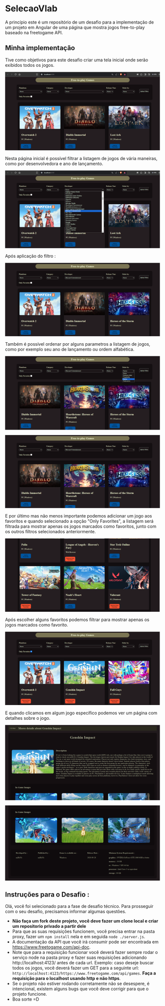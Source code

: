 # SelecaoVlab

A princípio este é um repositório de um desafio para a implementação de um projeto em Angular de uma página que mostra jogos free-to-play baseado na freetogame API.

## Minha implementação

Tive como objetivos para este desafio criar uma tela inicial onde serão exibidos todos os jogos. 

![imagem da homepage](./Imgs/homepage.png)

Nesta página inicial é possível filtrar a listagem de jogos de vária maneiras, como por desenvolvedora e ano de lançamento.

![](./Imgs/homepageFDev.png)

Após aplicação do filtro :

![](./Imgs/homeFilteredDev.png)

Também é possível ordenar por alguns parametros a listagem de jogos, como por exemplo seu ano de lançamento ou ordem alfabética.

![](./Imgs/homeOrdName.png)

![](./Imgs/homeFilter&Ord.png)

E por último mas não menos importante podemos adicionar um jogo aos favoritos e quando selecionado a opção "Only Favorites", a listagem será filtrada para mostrar apenas os jogos marcados como favoritos, junto com os outros filtros selecionados anteriormente.

![](./Imgs/chooseFavs.png)

Após escolher alguns favoritos podemos filtrar para mostrar apenas os jogos marcados como favorito.

![](./Imgs/onlyFavsHome.png)

E quando clicamos em algum jogo específico podemos ver um página com detalhes sobre o jogo.

![](./Imgs/GenshinDetails1.png)

![](./Imgs/genshinDetails2.png)

## Instruções para o Desafio :

Olá, você foi selecionado para a fase de desafio técnico. Para prosseguir com o seu desafio, precisamos informar algumas questões.

- **Não faça um fork deste projeto, você deve fazer um clone local e criar um repositorio privado a partir dele**
- Para que as suas requisições funcionem, você precisa entrar na pasta proxy, fazer um `npm install` nela e em seguida `node ./server.js`.
- A documentação da API que você irá consumir pode ser encontrada em https://www.freetogame.com/api-doc.
- Note que para a requisição funcionar você deverá fazer sempre rodar o serviço node na pasta proxy e fazer suas requisições adicionando http://localhost:4123/ antes de cada url. Exemplo: caso deseje buscar todos os jogos, você deverá fazer um GET para a seguinte url: `http://localhost:4123/https://www.freetogame.com/api/games`. **Faça a requisição para o localhost usando http e não https**.
- Se o projeto não estiver rodando corretamente não se desespere, é intencional, existem alguns bugs que você deve corrigir para que o projeto funcione.
- Boa sorte =D
